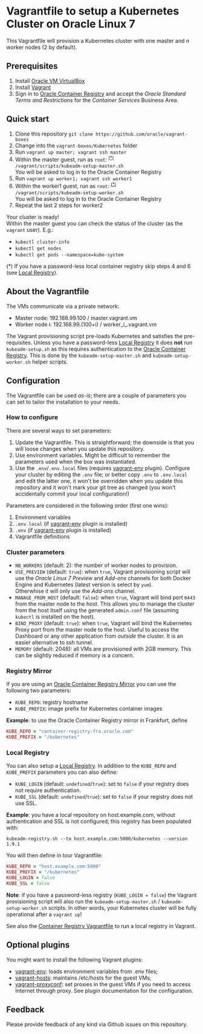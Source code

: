 # Vagrantfile to setup a Kubernetes Cluster on Oracle Linux 7
This Vagrantfile will provision a Kubernetes cluster with one master and _n_
worker nodes (2 by default).

## Prerequisites
1. Install [Oracle VM VirtualBox](https://www.virtualbox.org/wiki/Downloads)
1. Install [Vagrant](https://vagrantup.com/)
1. Sign in to [Oracle Container Registry](https://container-registry.oracle.com)
and accept the _Oracle Standard Terms and Restrictions_ for the
_Container Services_ Business Area.

## Quick start
1. Clone this repository `git clone https://github.com/oracle/vagrant-boxes`
1. Change into the `vagrant-boxes/Kubernetes` folder
1. Run `vagrant up master; vagrant ssh master`
1. Within the master guest, run as `root`: <sup>[(\*)](#note-1)</sup>  
`/vagrant/scripts/kubeadm-setup-master.sh`  
You will be asked to log in to the Oracle Container Registry
1. Run `vagrant up worker1; vagrant ssh worker1`
1. Within the worker1 guest, run as `root`: <sup>[(\*)](#note-1)</sup>  
`/vagrant/scripts/kubeadm-setup-worker.sh`  
You will be asked to log in to the Oracle Container Registry
1. Repeat the last 2 steps for worker2

Your cluster is ready!  
Within the master guest you can check the status of the cluster (as the
`vagrant` user). E.g.:
- `kubectl cluster-info`
- `kubectl get nodes`
- `kubectl get pods --namespace=kube-system`

<a id="note-1"></a>(\*) If you have a password-less local container registry
skip steps 4 and 6  (see [Local Registry](#local-registry)).

## About the Vagrantfile

The VMs communicate via a private network:

- Master node: 192.168.99.100 / master.vagrant.vm
- Worker node i: 192.168.99.(100+i) / worker_i_.vagrant.vm

The Vagrant provisioning script pre-loads Kubernetes and satisfies the
pre-requisites.
Unless you have a password-less [Local Registry](#local-registry) it does
**not** run `kubeadm-setup.sh` as this requires authentication to the
[Oracle Container Registry](https://container-registry.oracle.com). This is
done by the `kubeadm-setup-master.sh` and `kubeadm-setup-worker.sh` helper
scripts.

## Configuration
The Vagrantfile can be used _as-is_; there are a couple of parameters you
can set to tailor the installation to your needs.

### How to configure
There are several ways to set parameters:
1. Update the Vagrantfile. This is straightforward; the downside is that you
will loose changes when you update this repository.
1. Use environment variables. Might be difficult to remember the parameters
used when the box was instantiated.
1. Use the `.env`/`.env.local` files (requires
[vagrant-env](https://github.com/gosuri/vagrant-env) plugin). Configure
your cluster by editing the `.env` file; or better copy `.env` to `.env.local`
and edit the latter one, it won't be overridden when you update this repository
and it won't mark your git tree as changed (you won't accidentally commit your
local configuration!)

Parameters are considered in the following order (first one wins):
1. Environment variables
1. `.env.local` (if [vagrant-env](https://github.com/gosuri/vagrant-env) plugin
is installed)
1. `.env` (if [vagrant-env](https://github.com/gosuri/vagrant-env) plugin
is installed)
1. Vagrantfile definitions

### Cluster parameters
- `NB_WORKERS` (default: 2): the number of worker nodes to provision.
- `USE_PREVIEW` (default: `true`): when `true`, Vagrant provisioning script
will use the _Oracle Linux 7 Preview_ and _Add-ons_ channels for both Docker
Engine and Kubernetes (latest version is select by `yum`).  
Otherwhise it will only use the _Add-ons_ channel.
- `MANAGE_FROM_HOST` (default: `false`): when `true`, Vagrant will bind port
`6443` from the master node to the host.
This allows you to manage the cluster from the host itself using the generated
`admin.conf` file (assuming `kubectl` is installed on the host).
- `BIND_PROXY` (default: `true`): when `true`, Vagrant will bind the Kubernetes
Proxy port from the master node to the host. Useful to access the
Dashboard or any other application from _outside_ the cluster.
It is an easier alternative to ssh tunnel.
- `MEMORY` (default: 2048): all VMs are provisioned with 2GB memory. This
can be slightly reduced if memory is a concern.

### Registry Mirror
If you are using an [Oracle Container Registry Mirror](https://docs.oracle.com/cd/E52668_01/E88884/html/requirements-registry-mirror.html)
you can use the following two parameters:
- `KUBE_REPO`: registry hostname
- `KUBE_PREFIX`: image prefix for Kubernetes container images

__Example__: to use the Oracle Container Registry mirror in Frankfurt, define
```ruby
KUBE_REPO = "container-registry-fra.oracle.com"
KUBE_PREFIX = "/kubernetes"
```

### Local Registry
You can also setup a [Local Registry](https://docs.oracle.com/cd/E52668_01/E88884/html/requirements-registry-local.html).
In addition to the `KUBE_REPO` and `KUBE_PREFIX` parameters you can also define:
- `KUBE_LOGIN` (default: `undefined`/`true`): set to `false` if your registry
does not require authentication.
- `KUBE_SSL` (default: `undefined`/`true`): set to `false` if your registry
does not use SSL.

__Example__: you have a local repository on host.example.com, without authentication and SSL is not configured; this registry has been populated with:
```shell
kubeadm-registry.sh --to host.example.com:5000/kubernetes --version 1.9.1
```
You will then define in tour Vagrantfile:
```ruby
KUBE_REPO = "host.example.com:5000"
KUBE_PREFIX = "/kubernetes"
KUBE_LOGIN = false
KUBE_SSL = false
```

__Note__: if you have a password-less registry (`KUBE_LOGIN = false`) the
Vagrant provisioning script will also run the `kubeadm-setup-master.sh` / `kubeadm-setup-worker.sh` scripts. In other words, your Kubernetes
cluster will be fully operational after a `vagrant up`!

See also the [Container Registry Vagrantfile](../ContainerRegistry) to run a
local registry in Vagrant.

## Optional plugins
You might want to install the following Vagrant plugins:
- [vagrant-env](https://github.com/gosuri/vagrant-env): loads environment
variables from .env files;
- [vagrant-hosts](https://github.com/oscar-stack/vagrant-hosts): maintains
/etc/hosts for the guest VMs;
- [vagrant-proxyconf](https://github.com/tmatilai/vagrant-proxyconf): set
proxies in the guest VMs if you need to access Internet through proxy. See
plugin documentation for the configuration.

## Feedback
Please provide feedback of any kind via Github issues on this repository.
